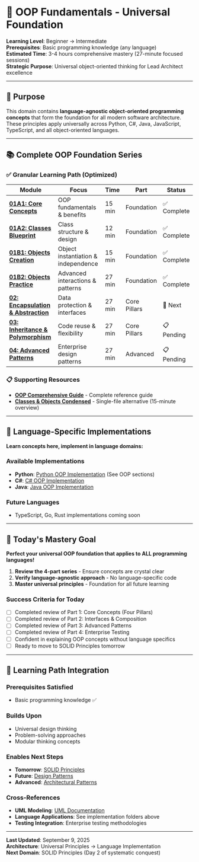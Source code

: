 # 🎯 OOP Fundamentals - Universal Foundation

**Learning Level**: Beginner → Intermediate  
**Prerequisites**: Basic programming knowledge (any language)  
**Estimated Time**: 3-4 hours comprehensive mastery (27-minute focused sessions)  
**Strategic Purpose**: Universal object-oriented thinking for Lead Architect excellence

---

## 🎯 Purpose

This domain contains **language-agnostic object-oriented programming concepts** that form the foundation for all modern software architecture. These principles apply universally across Python, C#, Java, JavaScript, TypeScript, and all object-oriented languages.

---

## 📚 Complete OOP Foundation Series

### **✅ Granular Learning Path (Optimized)**

| Module | Focus | Time | Part | Status |
|--------|-------|------|------|--------|
| **[01A1: Core Concepts](01A1_OOP-Core-Concepts.md)** | OOP fundamentals & benefits | 15 min | Foundation | ✅ Complete |
| **[01A2: Classes Blueprint](01A2_OOP-Classes-Blueprint.md)** | Class structure & design | 12 min | Foundation | ✅ Complete |
| **[01B1: Objects Creation](01B1_OOP-Objects-Creation.md)** | Object instantiation & independence | 15 min | Foundation | ✅ Complete |
| **[01B2: Objects Practice](01B2_OOP-Objects-Practice.md)** | Advanced interactions & patterns | 27 min | Foundation | ✅ Complete |
| **[02: Encapsulation & Abstraction](02_OOP-Encapsulation-Abstraction.md)** | Data protection & interfaces | 27 min | Core Pillars | 🔄 Next |
| **[03: Inheritance & Polymorphism](03_OOP-Inheritance-Polymorphism.md)** | Code reuse & flexibility | 27 min | Core Pillars | 📋 Pending |
| **[04: Advanced Patterns](04_OOP-Advanced-Patterns.md)** | Enterprise design patterns | 27 min | Advanced | 📋 Pending |

### **📋 Supporting Resources**

- **[OOP Comprehensive Guide](05_OOP-Fundamentals-Comprehensive-Guide.md)** - Complete reference guide
- **[Classes & Objects Condensed](01_OOP-Classes-and-Objects-CONDENSED.md)** - Single-file alternative (15-minute overview)

---

## 🔗 Language-Specific Implementations

**Learn concepts here, implement in language domains:**

### **Available Implementations**

- **Python**: [Python OOP Implementation](../../02_Python/) (See OOP sections)
- **C#**: [C# OOP Implementation](../../03_CSharp/02_Object-Oriented-Mastery/)
- **Java**: [Java OOP Implementation](../../04_Java/02_OOP-Implementation/)

### **Future Languages**

- TypeScript, Go, Rust implementations coming soon

---

## 🎯 Today's Mastery Goal

**Perfect your universal OOP foundation that applies to ALL programming languages!**

1. **Review the 4-part series** - Ensure concepts are crystal clear
2. **Verify language-agnostic approach** - No language-specific code
3. **Master universal principles** - Foundation for all future learning

### **Success Criteria for Today**

- [ ] Completed review of Part 1: Core Concepts (Four Pillars)
- [ ] Completed review of Part 2: Interfaces & Composition
- [ ] Completed review of Part 3: Advanced Patterns
- [ ] Completed review of Part 4: Enterprise Testing
- [ ] Confident in explaining OOP concepts without language specifics
- [ ] Ready to move to SOLID Principles tomorrow

---

## 🚀 Learning Path Integration

### **Prerequisites Satisfied**

- Basic programming knowledge ✅

### **Builds Upon**

- Universal design thinking
- Problem-solving approaches
- Modular thinking concepts

### **Enables Next Steps**

- **Tomorrow**: [SOLID Principles](../02_SOLID-Principles/)
- **Future**: [Design Patterns](../03_Design-Patterns/)
- **Advanced**: [Architectural Patterns](../04_Architectural-Patterns/)

### **Cross-References**

- **UML Modeling**: [UML Documentation](../23_UML/)
- **Language Applications**: See implementation folders above
- **Testing Integration**: Enterprise testing methodologies

---

**Last Updated**: September 9, 2025  
**Architecture**: Universal Principles → Language Implementation  
**Next Domain**: SOLID Principles (Day 2 of systematic conquest)
